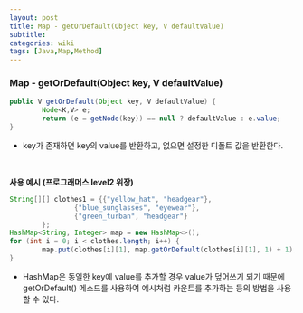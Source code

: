```yaml
---
layout: post
title: Map - getOrDefault(Object key, V defaultValue)
subtitle: 
categories: wiki
tags: [Java,Map,Method]
---
```


### Map - getOrDefault(Object key, V defaultValue)


```java
public V getOrDefault(Object key, V defaultValue) {
		Node<K,V> e;
		return (e = getNode(key)) == null ? defaultValue : e.value;
}
```
- key가 존재하면 key의 value를 반환하고, 없으면 설정한 디폴트 값을 반환한다.
<br/>


**사용 예시 (프로그래머스 level2 위장)**
```java
String[][] clothes1 = {{"yellow_hat", "headgear"}, 
				{"blue_sunglasses", "eyewear"}, 
				{"green_turban", "headgear"}
		};
HashMap<String, Integer> map = new HashMap<>();
for (int i = 0; i < clothes.length; i++) {
		map.put(clothes[i][1], map.getOrDefault(clothes[i][1], 1) + 1);
}
```
- HashMap은 동일한 key에 value를 추가할 경우 value가 덮어쓰기 되기 때문에 getOrDefault() 메소드를 사용하여 예시처럼 카운트를 추가하는 등의 방법을 사용할 수 있다.